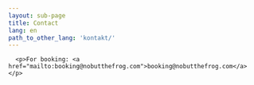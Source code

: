 ```yaml
---
layout: sub-page
title: Contact
lang: en
path_to_other_lang: 'kontakt/'
---
```


      <p>For booking: <a href="mailto:booking@nobutthefrog.com">booking@nobutthefrog.com</a></p>
